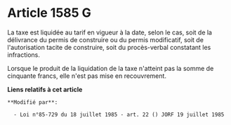 # Article 1585 G

La taxe est liquidée au tarif en vigueur à la date, selon le cas, soit de la délivrance du permis de construire ou du permis
modificatif, soit de l'autorisation tacite de construire, soit du procès-verbal constatant les infractions.

Lorsque le produit de la liquidation de la taxe n'atteint pas la somme de cinquante francs, elle n'est pas mise en
recouvrement.

**Liens relatifs à cet article**

	**Modifié par**:

	  - Loi n°85-729 du 18 juillet 1985 - art. 22 () JORF 19 juillet 1985
